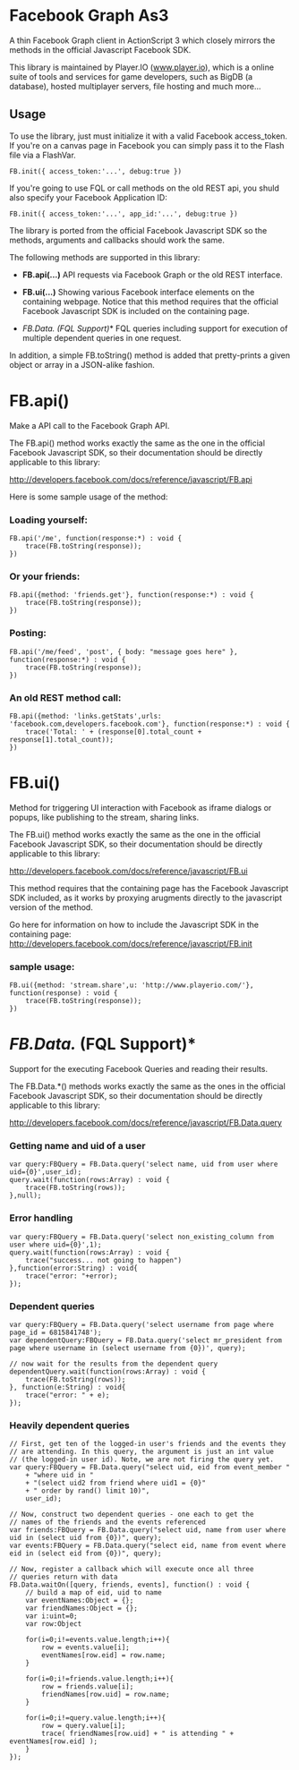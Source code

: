 Facebook Graph As3
==================
A thin Facebook Graph client in ActionScript 3 which closely 
mirrors the methods in the official Javascript Facebook SDK.

This library is maintained by Player.IO (www.player.io),
which is a online suite of tools and services for game 
developers, such as BigDB (a database), hosted multiplayer
servers, file hosting and much more... 

Usage
-----
To use the library, just must initialize it with a valid
Facebook access_token. If you're on a canvas page in 
Facebook you can simply pass it to the Flash file via
a FlashVar.

	FB.init({ access_token:'...', debug:true })
	
If you're going to use FQL or call methods on the old REST 
api, you shuld also specify your Facebook Application ID:

	FB.init({ access_token:'...', app_id:'...', debug:true })
	
The library is ported from the official Facebook Javascript
SDK so the methods, arguments and callbacks should work
the same.

The following methods are supported in this library:

- **FB.api(...)** 
  API requests via Facebook Graph or the old REST interface.
 
- **FB.ui(...)**
  Showing various Facebook interface elements on the containing
  webpage. Notice that this method requires that the official
  Facebook Javascript SDK is included on the containing page. 	
  
- **FB.Data.* (FQL Support)**
  FQL queries including support for execution of multiple
  dependent queries in one request.
  
In addition, a simple FB.toString() method is added that
pretty-prints a given object or array in a JSON-alike
fashion.
	
# FB.api()
Make a API call to the Facebook Graph API.

The FB.api() method works exactly the same as the one in the
official Facebook Javascript SDK, so their documentation should
be directly applicable to this library:

http://developers.facebook.com/docs/reference/javascript/FB.api

Here is some sample usage of the method:

### Loading yourself:

	FB.api('/me', function(response:*) : void {
		trace(FB.toString(response));
	})
	
### Or your friends:

	FB.api({method: 'friends.get'}, function(response:*) : void {
		trace(FB.toString(response));
	})

### Posting:

	FB.api('/me/feed', 'post', { body: "message goes here" }, function(response:*) : void {
		trace(FB.toString(response));
	})
	
### An old REST method call:

	FB.api({method: 'links.getStats',urls: 'facebook.com,developers.facebook.com'},	function(response:*) : void {
		trace('Total: ' + (response[0].total_count + response[1].total_count));
	})
	
# FB.ui()
Method for triggering UI interaction with Facebook as iframe dialogs 
or popups, like publishing to the stream, sharing links.

The FB.ui() method works exactly the same as the one in the
official Facebook Javascript SDK, so their documentation should
be directly applicable to this library:

http://developers.facebook.com/docs/reference/javascript/FB.ui

This method requires that the containing page has the Facebook 
Javascript SDK included, as it works by proxying arugments directly
to the javascript version of the method.

Go here for information on how to include the Javascript SDK 
in the containing page:
http://developers.facebook.com/docs/reference/javascript/FB.init

### sample usage:
  
	FB.ui({method: 'stream.share',u: 'http://www.playerio.com/'}, function(response) : void { 
		trace(FB.toString(response)); 
	})
	
# *FB.Data.* (FQL Support)*
Support for the executing Facebook Queries and reading their
results.

The FB.Data.*() methods works exactly the same as the ones in the
official Facebook Javascript SDK, so their documentation should
be directly applicable to this library:

http://developers.facebook.com/docs/reference/javascript/FB.Data.query

### Getting name and uid of a user

	var query:FBQuery = FB.Data.query('select name, uid from user where uid={0}',user_id);
	query.wait(function(rows:Array) : void {
		trace(FB.toString(rows)); 
	},null);
	
### Error handling

	var query:FBQuery = FB.Data.query('select non_existing_column from user where uid={0}',1);
	query.wait(function(rows:Array) : void {
		trace("success... not going to happen")		
	},function(error:String) : void{
		trace("error: "+error);
	});
	
### Dependent queries

	var query:FBQuery = FB.Data.query('select username from page where page_id = 6815841748');
	var dependentQuery:FBQuery = FB.Data.query('select mr_president from page where username in (select username from {0})', query);
	
	// now wait for the results from the dependent query
	dependentQuery.wait(function(rows:Array) : void {
		trace(FB.toString(rows));
	}, function(e:String) : void{
		trace("error: " + e);
	});
	
### Heavily dependent queries

	// First, get ten of the logged-in user's friends and the events they
	// are attending. In this query, the argument is just an int value
	// (the logged-in user id). Note, we are not firing the query yet.
	var query:FBQuery = FB.Data.query("select uid, eid from event_member "
		+ "where uid in "
		+ "(select uid2 from friend where uid1 = {0}"
		+ " order by rand() limit 10)",
		user_id);
	
	// Now, construct two dependent queries - one each to get the
	// names of the friends and the events referenced
	var friends:FBQuery = FB.Data.query("select uid, name from user where uid in (select uid from {0})", query);
	var events:FBQuery = FB.Data.query("select eid, name from event where eid in (select eid from {0})", query);
	
	// Now, register a callback which will execute once all three
	// queries return with data
	FB.Data.waitOn([query, friends, events], function() : void {
		// build a map of eid, uid to name
		var eventNames:Object = {};
		var friendNames:Object = {};
		var i:uint=0;
		var row:Object
		
		for(i=0;i!=events.value.length;i++){
			row = events.value[i];
			eventNames[row.eid] = row.name;
		}
		
		for(i=0;i!=friends.value.length;i++){
			row = friends.value[i];
			friendNames[row.uid] = row.name;
		}
		   
		for(i=0;i!=query.value.length;i++){
			row = query.value[i];
			trace( friendNames[row.uid] + " is attending " + eventNames[row.eid] );
		}
	});
